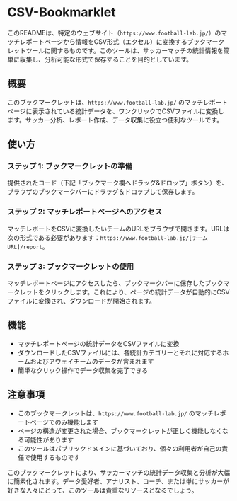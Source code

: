 # CSV-Bookmarklet

このREADMEは、特定のウェブサイト（`https://www.football-lab.jp/`）のマッチレポートページから情報をCSV形式（エクセル）に変換するブックマークレットツールに関するものです。このツールは、サッカーマッチの統計情報を簡単に収集し、分析可能な形式で保存することを目的としています。

## 概要
このブックマークレットは、`https://www.football-lab.jp/` のマッチレポートページに表示されている統計データを、ワンクリックでCSVファイルに変換します。サッカー分析、レポート作成、データ収集に役立つ便利なツールです。

## 使い方

### ステップ 1: ブックマークレットの準備
提供されたコード（下記「ブックマーク欄へドラッグ&ドロップ」ボタン）を、ブラウザのブックマークバーにドラッグ＆ドロップして保存します。

### ステップ 2: マッチレポートページへのアクセス
マッチレポートをCSVに変換したいチームのURLをブラウザで開きます。URLは次の形式である必要があります：`https://www.football-lab.jp/[チームURL]/report`。

### ステップ 3: ブックマークレットの使用
マッチレポートページにアクセスしたら、ブックマークバーに保存したブックマークレットをクリックします。これにより、ページの統計データが自動的にCSVファイルに変換され、ダウンロードが開始されます。

## 機能
- マッチレポートページの統計データをCSVファイルに変換
- ダウンロードしたCSVファイルには、各統計カテゴリーとそれに対応するホームおよびアウェイチームのデータが含まれます
- 簡単なクリック操作でデータ収集を完了できる

## 注意事項
- このブックマークレットは、`https://www.football-lab.jp/` のマッチレポートページでのみ機能します
- ページの構造が変更された場合、ブックマークレットが正しく機能しなくなる可能性があります
- このツールはパブリックドメインに基づいており、個々の利用者が自己の責任で使用するものです

このブックマークレットにより、サッカーマッチの統計データ収集と分析が大幅に簡素化されます。データ愛好者、アナリスト、コーチ、または単にサッカーが好きな人々にとって、このツールは貴重なリソースとなるでしょう。
